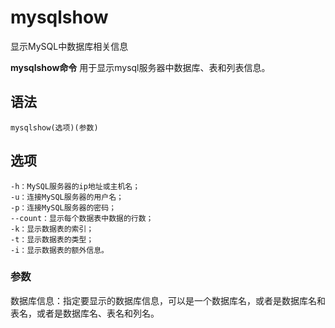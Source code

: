 mysqlshow
===

显示MySQL中数据库相关信息


**mysqlshow命令** 用于显示mysql服务器中数据库、表和列表信息。

## 语法

```
mysqlshow(选项)(参数)
```

## 选项

```
-h：MySQL服务器的ip地址或主机名；
-u：连接MySQL服务器的用户名；
-p：连接MySQL服务器的密码；
--count：显示每个数据表中数据的行数；
-k：显示数据表的索引；
-t：显示数据表的类型；
-i：显示数据表的额外信息。
```

### 参数

数据库信息：指定要显示的数据库信息，可以是一个数据库名，或者是数据库名和表名，或者是数据库名、表名和列名。



